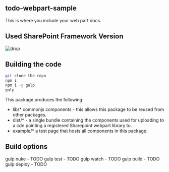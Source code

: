 ## todo-webpart-sample

This is where you include your web part docs.

## Used SharePoint Framework Version 
![drop](https://img.shields.io/badge/drop-drop2-red.svg)

## Building the code

```bash
git clone the repo
npm i
npm i -g gulp
gulp
```

This package produces the following:

* lib/* commonjs components - this allows this package to be reused from other packages.
* dist/* - a single bundle containing the components used for uploading to a cdn pointing a registered Sharepoint webpart library to.
* example/* a test page that hosts all components in this package.

## Build options

gulp nuke - TODO
gulp test - TODO
gulp watch - TODO
gulp build - TODO
gulp deploy - TODO
